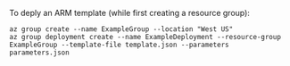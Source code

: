 To deply an ARM template (while first creating a resource group):

```
az group create --name ExampleGroup --location "West US"
az group deployment create --name ExampleDeployment --resource-group ExampleGroup --template-file template.json --parameters parameters.json
```